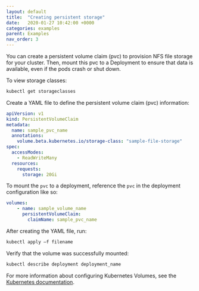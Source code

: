 ```yaml
---
layout: default
title:  "Creating persistent storage"
date:   2020-01-27 10:42:00 +0000
categories: examples
parent: Examples
nav_order: 3
---
```


You can create a persistent volume claim (pvc) to provision NFS file storage for your cluster. Then, mount this pvc to a Deployment to ensure that data is available, even if the pods crash or shut down.

To view storage classes:
```bash
kubectl get storageclasses
```

Create a YAML file to define the persistent volume claim (pvc) information:
```yaml
apiVersion: v1
kind: PersistentVolumeClaim
metadata:
  name: sample_pvc_name
  annotations:
    volume.beta.kubernetes.io/storage-class: "sample-file-storage"
spec:
  accessModes:
    - ReadWriteMany
  resources:
    requests:
      storage: 20Gi
```

To mount the `pvc` to a deployment, reference the `pvc` in the deployment configuration like so:
```yaml
volumes:
    - name: sample_volume_name
      persistentVolumeClaim:
        claimName: sample_pvc_name
```

A​fter creating the YAML file, run:
```bash
kubectl apply –f filename
```

Verify that the volume was successfully mounted:
```bash
kubectl describe deployment deployment_name
```

F​or more information about configuring Kubernetes Volumes, see the [Kubernetes documentation](https://kubernetes.io/docs).
